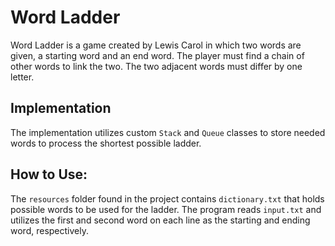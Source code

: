 # Word Ladder

Word Ladder is a game created by Lewis Carol in which two words are given, a starting word and an end word. The player must find a chain of other words to link the two. The two adjacent words must differ by one letter.

## Implementation

The implementation utilizes custom `Stack` and `Queue` classes to store needed words to process the shortest possible ladder.

## How to Use:

The `resources` folder found in the project contains `dictionary.txt` that holds possible words to be used for the ladder. The program reads `input.txt`
and utilizes the first and second word on each line as the starting and ending word, respectively.
